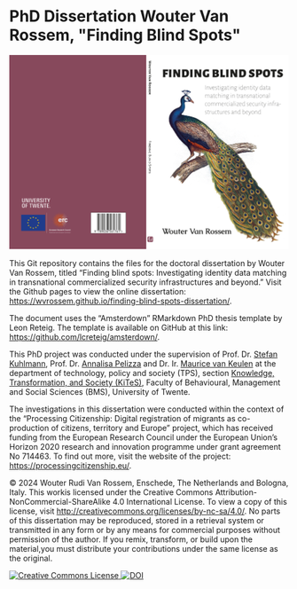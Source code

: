 # PhD Dissertation Wouter Van Rossem, "Finding Blind Spots"

![Book cover](/book-cover/book-cover-2-sides.png)

This Git repository contains the files for the doctoral dissertation by Wouter Van Rossem, titled “Finding blind spots: Investigating identity data matching in transnational commercialized security infrastructures and beyond.” Visit the Github pages to view the online dissertation: <https://wvrossem.github.io/finding-blind-spots-dissertation/>.

The document uses the “Amsterdown” RMarkdown PhD thesis template by Leon Reteig. The template is available on GitHub at this link: <https://github.com/lcreteig/amsterdown/>.

This PhD project was conducted under the supervision of Prof. Dr. [Stefan Kuhlmann](https://veridiction.org/), Prof. Dr. [Annalisa Pelizza](https://www.annalisapelizza.eu/) and Dr. Ir. [Maurice van Keulen](https://people.utwente.nl/m.vankeulen) at the department of technology, policy and society (TPS), section [Knowledge, Transformation, and Society (KiTeS)](https://www.utwente.nl/en/bms/kites/), Faculty of Behavioural, Management and Social Sciences (BMS), University of Twente.

The investigations in this dissertation were conducted within the context of the “Processing Citizenship: Digital registration of migrants as co-production of citizens, territory and Europe” project, which has received funding from the European Research Council under the European Union’s Horizon 2020 research and innovation programme under grant agreement No 714463. To find out more, visit the website of the project: <https://processingcitizenship.eu/>.

© 2024 Wouter Rudi Van Rossem, Enschede, The Netherlands and Bologna, Italy. This workis licensed under the Creative Commons Attribution-NonCommercial-ShareAlike 4.0 International License. To view a copy of this license, visit <http://creativecommons.org/licenses/by-nc-sa/4.0/>. No parts of this dissertation may be reproduced, stored in a retrieval system or transmitted in any form or by any means for commercial purposes without permission of the author. If you remix, transform, or build upon the material,you must distribute your contributions under the same license as the original.

<p><a href='http://creativecommons.org/licenses/by-nc-sa/4.0/'><img alt='Creative Commons License' style='border-width:0' src='https://licensebuttons.net/l/by-nc-sa/4.0/88x31.png'/></a><a href='10.3990/1.9789036561778'> <img src='https://zenodo.org/badge/DOI/10.3990/1.9789036561778.svg' alt='DOI'></a></p>

